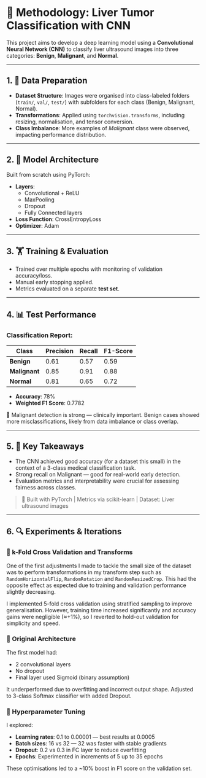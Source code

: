 
# 🧬 Methodology: Liver Tumor Classification with CNN

This project aims to develop a deep learning model using a **Convolutional Neural Network (CNN)** to classify liver ultrasound images into three categories: **Benign**, **Malignant**, and **Normal**.

---

## 1. 🧹 Data Preparation

- **Dataset Structure**: Images were organised into class-labeled folders (`train/`, `val/`, `test/`) with subfolders for each class (Benign, Malignant, Normal).
- **Transformations**: Applied using `torchvision.transforms`, including resizing, normalisation, and tensor conversion.
- **Class Imbalance**: More examples of *Malignant* class were observed, impacting performance distribution.

---

## 2. 🧠 Model Architecture

Built from scratch using PyTorch:
- **Layers**:
  - Convolutional + ReLU
  - MaxPooling
  - Dropout
  - Fully Connected layers
- **Loss Function**: CrossEntropyLoss
- **Optimizer**: Adam

---

## 3. 🏋️ Training & Evaluation

- Trained over multiple epochs with monitoring of validation accuracy/loss.
- Manual early stopping applied.
- Metrics evaluated on a separate **test set**.

---

## 4. 📊 Test Performance

### Classification Report:

| Class         | Precision | Recall | F1-Score |
|---------------|-----------|--------|----------|
| **Benign**    | 0.61      | 0.57   | 0.59     |
| **Malignant** | 0.85      | 0.91   | 0.88     |
| **Normal**    | 0.81      | 0.65   | 0.72     |

- **Accuracy**: 78%
- **Weighted F1 Score**: 0.7782

🧠 Malignant detection is strong — clinically important. Benign cases showed more misclassifications, likely from data imbalance or class overlap.

---

## 5. 🎯 Key Takeaways

- The CNN achieved good accuracy (for a dataset this small) in the context of a 3-class medical classification task.
- Strong recall on Malignant — good for real-world early detection.
- Evaluation metrics and interpretability were crucial for assessing fairness across classes.

> 🔗 Built with PyTorch | Metrics via scikit-learn | Dataset: Liver ultrasound images

---

## 6. 🔍 Experiments & Iterations

### 🔁 k-Fold Cross Validation and Transforms
One of the first adjustments I made to tackle the small size of the dataset was to perform transformations in my transform step such as `RandomHorizontalFlip`, `RandomRotation` and `RandomResizedCrop`. This had the opposite effect as expected due to training and validation performance slightly decreasing.

I implemented 5-fold cross validation using stratified sampling to improve generalisation. However, training time increased significantly and accuracy gains were negligible (≈+1%), so I reverted to hold-out validation for simplicity and speed.

### 🧪 Original Architecture
The first model had:
- 2 convolutional layers
- No dropout
- Final layer used Sigmoid (binary assumption)

It underperformed due to overfitting and incorrect output shape. Adjusted to 3-class Softmax classifier with added Dropout.

### 🎯 Hyperparameter Tuning
I explored:
- **Learning rates**: 0.1 to 0.00001 — best results at 0.0005
- **Batch sizes**: 16 vs 32 — 32 was faster with stable gradients
- **Dropout**: 0.2 vs 0.3 in FC layer to reduce overfitting
- **Epochs**: Experimented in increments of 5 up to 35 epochs

These optimisations led to a ~10% boost in F1 score on the validation set.
